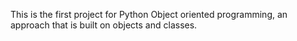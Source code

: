 This is the first project for Python Object oriented programming, an approach that is built on objects and classes.

